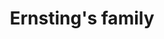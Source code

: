 ---
title: "Ernsting's family"
url: /muenster/ernstings-family-friedrich-ebert-strasse/
shop: Kleidung
---